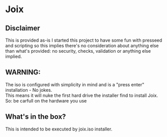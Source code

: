 # Joix
## Disclaimer  
This is provided as-is
I started this project to have some fun with presseed and scripting so this implies there's no consideration about anything else than what's provided: no security, checks, validation or anything else implied.  
## WARNING:
The iso is configured with simplicity in mind and is a "press enter" installation - No jokes.  
This means it will nuke the first hard drive the installer find to install Joix.
So: be carfull on the hardware you use  
## What's in the box?
This is intended to be executed by joix.iso installer.
